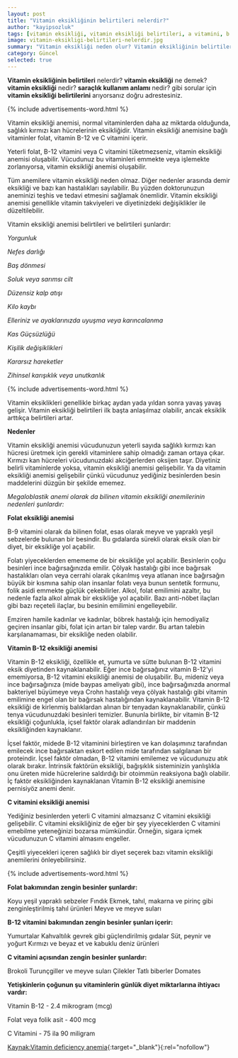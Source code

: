 ```yaml
---
layout: post
title: "Vitamin eksikliğinin belirtileri nelerdir?"
author: "kayipsozluk"
tags: [vitamin eksikliği, vitamin eksikliği belirtileri, a vitamini, b vitamini, c vitamini]
image: vitamin-eksikligi-belirtileri-nelerdir.jpg
summary: "Vitamin eksikliği neden olur? Vitamin eksikliğinin belirtileri nelerdir? Vitamin eksikliğine dair bilmeniz gerekenler"
category: Güncel
selected: true  
---
```


**Vitamin eksikliğinin belirtileri** nelerdir? **vitamin eksikliği** ne demek? **vitamin eksikliği** nedir? **saraçlık kullanım anlamı** nedir? gibi sorular için **vitamin eksikliği belirtilerini** arıyorsanız doğru adrestesiniz.

{% include advertisements-word.html %}

Vitamin eksikliği anemisi, normal vitaminlerden daha az miktarda olduğunda, sağlıklı kırmızı kan hücrelerinin eksikliğidir. Vitamin eksikliği anemisine bağlı vitaminler folat, vitamin B-12 ve C vitamini içerir.

Yeterli folat, B-12 vitamini veya C vitamini tüketmezseniz, vitamin eksikliği anemisi oluşabilir. Vücudunuz bu vitaminleri emmekte veya işlemekte zorlanıyorsa, vitamin eksikliği anemisi oluşabilir.

Tüm anemilere vitamin eksikliği neden olmaz. Diğer nedenler arasında demir eksikliği ve bazı kan hastalıkları sayılabilir. Bu yüzden doktorunuzun aneminizi teşhis ve tedavi etmesini sağlamak önemlidir. Vitamin eksikliği anemisi genellikle vitamin takviyeleri ve diyetinizdeki değişiklikler ile düzeltilebilir.

Vitamin eksikliği anemisi belirtileri ve belirtileri şunlardır:

*Yorgunluk*

*Nefes darlığı*

*Baş dönmesi*

*Soluk veya sarımsı cilt*

*Düzensiz kalp atışı*

*Kilo kaybı*

*Elleriniz ve ayaklarınızda uyuşma veya karıncalanma*

*Kas Güçsüzlüğü*

*Kişilik değişiklikleri*

*Kararsız hareketler*

*Zihinsel karışıklık veya unutkanlık*

{% include advertisements-word.html %}

Vitamin eksiklikleri genellikle birkaç aydan yada yıldan sonra yavaş yavaş gelişir. Vitamin eksikliği belirtileri ilk başta anlaşılmaz olabilir, ancak eksiklik arttıkça belirtileri artar.

**Nedenler**

Vitamin eksikliği anemisi vücudunuzun yeterli sayıda sağlıklı kırmızı kan hücresi üretmek için gerekli vitaminlere sahip olmadığı zaman ortaya çıkar. Kırmızı kan hücreleri vücudunuzdaki akciğerlerden oksijen taşır. Diyetiniz belirli vitaminlerde yoksa, vitamin eksikliği anemisi gelişebilir. Ya da vitamin eksikliği anemisi gelişebilir çünkü vücudunuz yediğiniz besinlerden besin maddelerini düzgün bir şekilde ememez.

*Megaloblastik anemi olarak da bilinen vitamin eksikliği anemilerinin nedenleri şunlardır:*

**Folat eksikliği anemisi** 

B-9 vitamini olarak da bilinen folat, esas olarak meyve ve yapraklı yeşil sebzelerde bulunan bir besindir. Bu gıdalarda sürekli olarak eksik olan bir diyet, bir eksikliğe yol açabilir.

Folatı yiyeceklerden emememe de bir eksikliğe yol açabilir. Besinlerin çoğu besinleri ince bağırsağınızda emilir. Çölyak hastalığı gibi ince bağırsak hastalıkları olan veya cerrahi olarak çıkarılmış veya atlanan ince bağırsağın büyük bir kısmına sahip olan insanlar folatı veya bunun sentetik formunu, folik asidi emmekte güçlük çekebilirler. Alkol, folat emilimini azaltır, bu nedenle fazla alkol almak bir eksikliğe yol açabilir. Bazı anti-nöbet ilaçları gibi bazı reçeteli ilaçlar, bu besinin emilimini engelleyebilir.

Emziren hamile kadınlar ve kadınlar, böbrek hastalığı için hemodiyaliz geçiren insanlar gibi, folat için artan bir talep vardır. Bu artan talebin karşılanamaması, bir eksikliğe neden olabilir.

**Vitamin B-12 eksikliği anemisi** 

Vitamin B-12 eksikliği, özellikle et, yumurta ve sütte bulunan B-12 vitamini eksik diyetinden kaynaklanabilir. Eğer ince bağırsağınız vitamin B-12'yi ememiyorsa, B-12 vitamini eksikliği anemisi de oluşabilir. Bu, mideniz veya ince bağırsağınıza (mide baypas ameliyatı gibi), ince bağırsağınızda anormal bakteriyel büyümeye veya Crohn hastalığı veya çölyak hastalığı gibi vitamin emilimine engel olan bir bağırsak hastalığından kaynaklanabilir. Vitamin B-12 eksikliği de kirlenmiş balıklardan alınan bir tenyadan kaynaklanabilir, çünkü tenya vücudunuzdaki besinleri temizler. Bununla birlikte, bir vitamin B-12 eksikliği çoğunlukla, içsel faktör olarak adlandırılan bir maddenin eksikliğinden kaynaklanır.

İçsel faktör, midede B-12 vitaminini birleştiren ve kan dolaşımınız tarafından emilecek ince bağırsaktan eskort edilen mide tarafından salgılanan bir proteindir. İçsel faktör olmadan, B-12 vitamini emilemez ve vücudunuzu atık olarak bırakır. İntrinsik faktörün eksikliği, bağışıklık sisteminizin yanlışlıkla onu üreten mide hücrelerine saldırdığı bir otoimmün reaksiyona bağlı olabilir. İç faktör eksikliğinden kaynaklanan Vitamin B-12 eksikliği anemisine pernisiyöz anemi denir.

**C vitamini eksikliği anemisi** 

Yediğiniz besinlerden yeterli C vitamini almazsanız C vitamini eksikliği gelişebilir. C vitamini eksikliğiniz de eğer bir şey yiyeceklerden C vitamini emebilme yeteneğinizi bozarsa mümkündür. Örneğin, sigara içmek vücudunuzun C vitamini almasını engeller.

Çeşitli yiyecekleri içeren sağlıklı bir diyet seçerek bazı vitamin eksikliği anemilerini önleyebilirsiniz.

{% include advertisements-word.html %}

**Folat bakımından zengin besinler şunlardır:**

Koyu yeşil yapraklı sebzeler
Fındık
Ekmek, tahıl, makarna ve pirinç gibi zenginleştirilmiş tahıl ürünleri
Meyve ve meyve suları

**B-12 vitamini bakımından zengin besinler şunları içerir:**

Yumurtalar
Kahvaltılık gevrek gibi güçlendirilmiş gıdalar
Süt, peynir ve yoğurt
Kırmızı ve beyaz et ve kabuklu deniz ürünleri

**C vitamini açısından zengin besinler şunlardır:**

Brokoli
Turunçgiller ve meyve suları
Çilekler
Tatlı biberler
Domates

**Yetişkinlerin çoğunun şu vitaminlerin günlük diyet miktarlarına ihtiyacı vardır:**

Vitamin B-12 - 2.4 mikrogram (mcg)

Folat veya folik asit - 400 mcg

C Vitamini - 75 ila 90 miligram

[Kaynak:Vitamin deficiency anemia](https://www.mayoclinic.org/diseases-conditions/vitamin-deficiency-anemia/symptoms-causes/syc-20355025){:target="_blank"}{:rel="nofollow"}